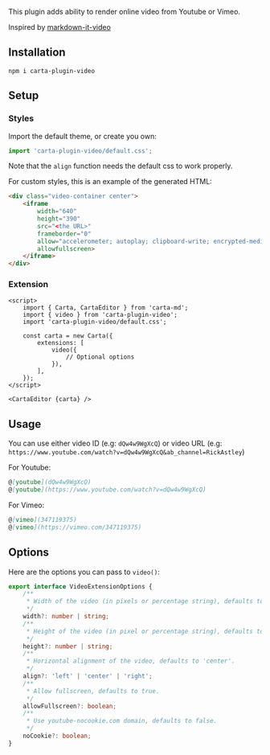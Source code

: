 This plugin adds ability to render online video from Youtube or Vimeo.

Inspired by [markdown-it-video](https://github.com/CenterForOpenScience/markdown-it-video)

## Installation

```shell
npm i carta-plugin-video
```

## Setup

### Styles

Import the default theme, or create you own:

```ts
import 'carta-plugin-video/default.css';
```

Note that the `align` function needs the default css to work properly.

For custom styles, this is an example of the generated HTML:

```HTML
<div class="video-container center">
	<iframe
		width="640"
		height="390"
		src="<the URL>"
		frameborder="0"
		allow="accelerometer; autoplay; clipboard-write; encrypted-media; gyroscope; picture-in-picture"
		allowfullscreen>
	</iframe>
</div>
```

### Extension

```svelte
<script>
	import { Carta, CartaEditor } from 'carta-md';
	import { video } from 'carta-plugin-video';
	import 'carta-plugin-video/default.css';

	const carta = new Carta({
		extensions: [
			video({
				// Optional options
			}),
		],
	});
</script>

<CartaEditor {carta} />
```

## Usage

You can use either video ID (e.g: `dQw4w9WgXcQ`) or video URL (e.g: `https://www.youtube.com/watch?v=dQw4w9WgXcQ&ab_channel=RickAstley`)

For Youtube:

```markdown
@[youtube](dQw4w9WgXcQ)
@[youtube](https://www.youtube.com/watch?v=dQw4w9WgXcQ)
```

For Vimeo:

```markdown
@[vimeo](347119375)
@[vimeo](https://vimeo.com/347119375)
```

## Options

Here are the options you can pass to `video()`:

```ts
export interface VideoExtensionOptions {
	/**
	 * Width of the video (in pixels or percentage string), defaults to 640.
	 */
	width?: number | string;
	/**
	 * Height of the video (in pixel or percentage string), defaults to 360.
	 */
	height?: number | string;
	/**
	 * Horizontal alignment of the video, defaults to 'center'.
	 */
	align?: 'left' | 'center' | 'right';
	/**
	 * Allow fullscreen, defaults to true.
	 */
	allowFullscreen?: boolean;
	/**
	 * Use youtube-nocookie.com domain, defaults to false.
	 */
	noCookie?: boolean;
}
```
